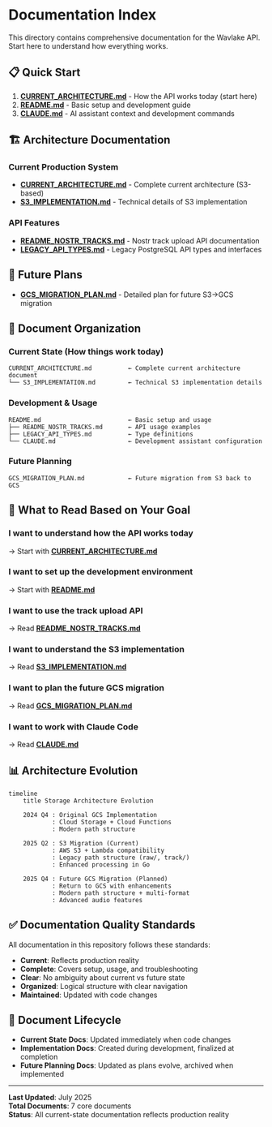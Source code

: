 # Documentation Index

This directory contains comprehensive documentation for the Wavlake API. Start here to understand how everything works.

## 📋 **Quick Start**

1. **[CURRENT_ARCHITECTURE.md](CURRENT_ARCHITECTURE.md)** - How the API works today (start here)
2. **[README.md](README.md)** - Basic setup and development guide
3. **[CLAUDE.md](CLAUDE.md)** - AI assistant context and development commands

## 🏗️ **Architecture Documentation**

### Current Production System
- **[CURRENT_ARCHITECTURE.md](CURRENT_ARCHITECTURE.md)** - Complete current architecture (S3-based)
- **[S3_IMPLEMENTATION.md](S3_IMPLEMENTATION.md)** - Technical details of S3 implementation

### API Features
- **[README_NOSTR_TRACKS.md](README_NOSTR_TRACKS.md)** - Nostr track upload API documentation
- **[LEGACY_API_TYPES.md](LEGACY_API_TYPES.md)** - Legacy PostgreSQL API types and interfaces

## 🚀 **Future Plans**

- **[GCS_MIGRATION_PLAN.md](GCS_MIGRATION_PLAN.md)** - Detailed plan for future S3→GCS migration

## 📁 **Document Organization**

### **Current State** (How things work today)
```
CURRENT_ARCHITECTURE.md          ← Complete current architecture document
└── S3_IMPLEMENTATION.md         ← Technical S3 implementation details
```

### **Development & Usage**
```
README.md                        ← Basic setup and usage
├── README_NOSTR_TRACKS.md       ← API usage examples
├── LEGACY_API_TYPES.md          ← Type definitions
└── CLAUDE.md                    ← Development assistant configuration
```

### **Future Planning**
```
GCS_MIGRATION_PLAN.md            ← Future migration from S3 back to GCS
```

## 🎯 **What to Read Based on Your Goal**

### **I want to understand how the API works today**
→ Start with **[CURRENT_ARCHITECTURE.md](CURRENT_ARCHITECTURE.md)**

### **I want to set up the development environment**
→ Start with **[README.md](README.md)**

### **I want to use the track upload API**
→ Read **[README_NOSTR_TRACKS.md](README_NOSTR_TRACKS.md)**

### **I want to understand the S3 implementation**
→ Read **[S3_IMPLEMENTATION.md](S3_IMPLEMENTATION.md)**

### **I want to plan the future GCS migration**
→ Read **[GCS_MIGRATION_PLAN.md](GCS_MIGRATION_PLAN.md)**

### **I want to work with Claude Code**
→ Read **[CLAUDE.md](CLAUDE.md)**

## 📊 **Architecture Evolution**

```mermaid
timeline
    title Storage Architecture Evolution
    
    2024 Q4 : Original GCS Implementation
            : Cloud Storage + Cloud Functions
            : Modern path structure
    
    2025 Q2 : S3 Migration (Current)
            : AWS S3 + Lambda compatibility
            : Legacy path structure (raw/, track/)
            : Enhanced processing in Go
    
    2025 Q4 : Future GCS Migration (Planned)
            : Return to GCS with enhancements
            : Modern path structure + multi-format
            : Advanced audio features
```

## ✅ **Documentation Quality Standards**

All documentation in this repository follows these standards:

- **Current**: Reflects production reality
- **Complete**: Covers setup, usage, and troubleshooting
- **Clear**: No ambiguity about current vs future state
- **Organized**: Logical structure with clear navigation
- **Maintained**: Updated with code changes

## 🔄 **Document Lifecycle**

- **Current State Docs**: Updated immediately when code changes
- **Implementation Docs**: Created during development, finalized at completion
- **Future Planning Docs**: Updated as plans evolve, archived when implemented

---

**Last Updated**: July 2025  
**Total Documents**: 7 core documents  
**Status**: All current-state documentation reflects production reality